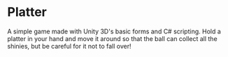 # Platter
 A simple game made with Unity 3D's basic forms and C# scripting. Hold a platter in your hand and move it around so that the ball can collect all the shinies, but be careful for it not to fall over!
